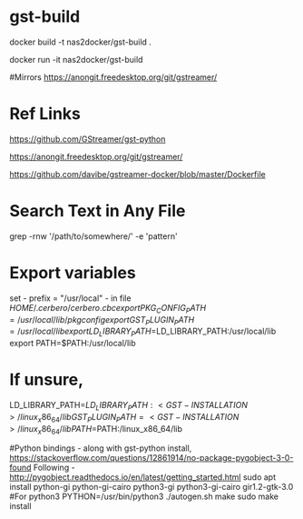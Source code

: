 # gst-build

docker build -t nas2docker/gst-build .

docker run -it nas2docker/gst-build

#Mirrors
https://anongit.freedesktop.org/git/gstreamer/


# Ref Links
https://github.com/GStreamer/gst-python

https://anongit.freedesktop.org/git/gstreamer/

https://github.com/davibe/gstreamer-docker/blob/master/Dockerfile

# Search Text in Any File
grep -rnw '/path/to/somewhere/' -e 'pattern'

# Export variables
set  - prefix = "/usr/local" - in file $HOME/.cerbero/cerbero.cbc
export PKG_CONFIG_PATH=/usr/local/lib/pkgconfig
export GST_PLUGIN_PATH=/usr/local/lib
export LD_LIBRARY_PATH=$LD_LIBRARY_PATH:/usr/local/lib
export PATH=$PATH:/usr/local/lib

# If unsure,
LD_LIBRARY_PATH=$LD_LIBRARY_PATH:<GST-INSTALLATION>/linux_x86_64/lib
GST_PLUGIN_PATH=<GST-INSTALLATION>/linux_x86_64/lib
PATH=$PATH:<GST-INSTALLATION>/linux_x86_64/lib

#Python bindings - along with gst-python install,
https://stackoverflow.com/questions/12861914/no-package-pygobject-3-0-found
Following - http://pygobject.readthedocs.io/en/latest/getting_started.html
sudo apt install python-gi python-gi-cairo python3-gi python3-gi-cairo gir1.2-gtk-3.0
#For python3
PYTHON=/usr/bin/python3 ./autogen.sh
make
sudo make install


